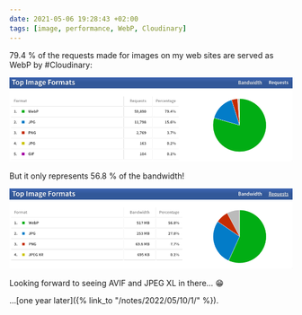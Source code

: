 ```yaml
---
date: 2021-05-06 19:28:43 +02:00
tags: [image, performance, WebP, Cloudinary]
---
```


79.4 % of the requests made for images on my web sites are served as WebP by #Cloudinary:

![Top image formats by requests.](cloudinary-top-image-formats-april-2021-requests.png)

But it only represents 56.8 % of the bandwidth!

![Top image formats by bandwidth.](cloudinary-top-image-formats-april-2021-bandwidth.png)

Looking forward to seeing AVIF and JPEG XL in there… 😁

…[one year later]({% link_to "/notes/2022/05/10/1/" %}).
